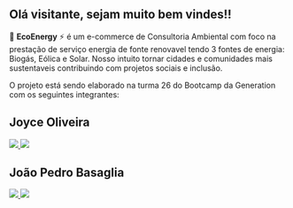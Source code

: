 ## Olá visitante, sejam muito bem vindes!!
🌱 **EcoEnergy** ⚡ é um e-commerce de Consultoria Ambiental com foco na prestação de serviço energia de fonte renovavel 
tendo 3 fontes de energia: Biogás, Eólica e Solar. Nosso intuito tornar cidades e comunidades mais sustentaveis contribuindo com projetos sociais e inclusão.

O projeto está sendo elaborado na turma 26 do Bootcamp da Generation com os seguintes integrantes:
## Joyce Oliveira

<div>
  <a href="https://github.com/oliveirajoyce/" target="_blank"><img src=https://img.shields.io/badge/GitHub-100000?style=for-the-badge&logo=github&logoColor=white">
 <a href="https://www.linkedin.com/in/joycedasilvaoliveira/" target="_blank"><img src="https://img.shields.io/badge/-LinkedIn-%230077B5?style=for-the-badge&logo=linkedin&logoColor=white" target="_blank"></a>   
    </div>
    
## João Pedro Basaglia
<div>
  <a href="https://github.com/oliveirajoyce/" target="_blank"><img src=https://img.shields.io/badge/GitHub-100000?style=for-the-badge&logo=github&logoColor=white">
 <a href="https://www.linkedin.com/in/joycedasilvaoliveira/" target="_blank"><img src="https://img.shields.io/badge/-LinkedIn-%230077B5?style=for-the-badge&logo=linkedin&logoColor=white" target="_blank"></a>   
    </div>
 
